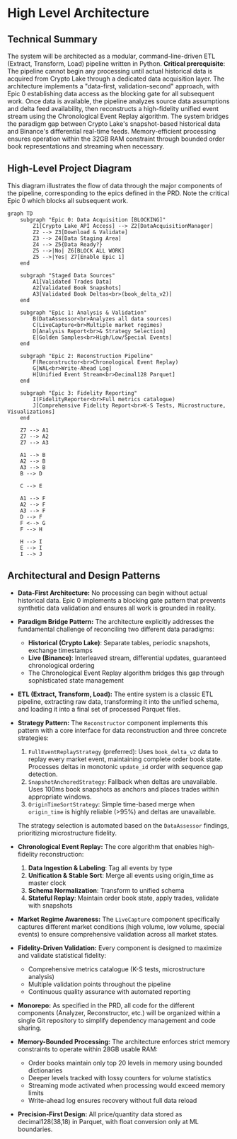 # High Level Architecture

## Technical Summary

The system will be architected as a modular, command-line-driven ETL (Extract, Transform, Load) pipeline written in Python. **Critical prerequisite**: The pipeline cannot begin any processing until actual historical data is acquired from Crypto Lake through a dedicated data acquisition layer. The architecture implements a "data-first, validation-second" approach, with Epic 0 establishing data access as the blocking gate for all subsequent work. Once data is available, the pipeline analyzes source data assumptions and delta feed availability, then reconstructs a high-fidelity unified event stream using the Chronological Event Replay algorithm. The system bridges the paradigm gap between Crypto Lake's snapshot-based historical data and Binance's differential real-time feeds. Memory-efficient processing ensures operation within the 32GB RAM constraint through bounded order book representations and streaming when necessary.

## High-Level Project Diagram

This diagram illustrates the flow of data through the major components of the pipeline, corresponding to the epics defined in the PRD. Note the critical Epic 0 which blocks all subsequent work.

```mermaid
graph TD
    subgraph "Epic 0: Data Acquisition [BLOCKING]"
        Z1[Crypto Lake API Access] --> Z2[DataAcquisitionManager]
        Z2 --> Z3[Download & Validate]
        Z3 --> Z4[Data Staging Area]
        Z4 --> Z5{Data Ready?}
        Z5 -->|No| Z6[BLOCK ALL WORK]
        Z5 -->|Yes| Z7[Enable Epic 1]
    end

    subgraph "Staged Data Sources"
        A1[Validated Trades Data]
        A2[Validated Book Snapshots]
        A3[Validated Book Deltas<br>(book_delta_v2)]
    end

    subgraph "Epic 1: Analysis & Validation"
        B(DataAssessor<br>Analyzes all data sources)
        C(LiveCapture<br>Multiple market regimes)
        D[Analysis Report<br>& Strategy Selection]
        E[Golden Samples<br>High/Low/Special Events]
    end

    subgraph "Epic 2: Reconstruction Pipeline"
        F(Reconstructor<br>Chronological Event Replay)
        G[WAL<br>Write-Ahead Log]
        H[Unified Event Stream<br>Decimal128 Parquet]
    end

    subgraph "Epic 3: Fidelity Reporting"
        I(FidelityReporter<br>Full metrics catalogue)
        J[Comprehensive Fidelity Report<br>K-S Tests, Microstructure, Visualizations]
    end

    Z7 --> A1
    Z7 --> A2
    Z7 --> A3
    
    A1 --> B
    A2 --> B
    A3 --> B
    B --> D
    
    C --> E
    
    A1 --> F
    A2 --> F
    A3 --> F
    D --> F
    F <--> G
    F --> H
    
    H --> I
    E --> I
    I --> J
```

## Architectural and Design Patterns

  * **Data-First Architecture:** No processing can begin without actual historical data. Epic 0 implements a blocking gate pattern that prevents synthetic data validation and ensures all work is grounded in reality.
  
  * **Paradigm Bridge Pattern:** The architecture explicitly addresses the fundamental challenge of reconciling two different data paradigms:
    - **Historical (Crypto Lake)**: Separate tables, periodic snapshots, exchange timestamps
    - **Live (Binance)**: Interleaved stream, differential updates, guaranteed chronological ordering
    - The Chronological Event Replay algorithm bridges this gap through sophisticated state management
  
  * **ETL (Extract, Transform, Load):** The entire system is a classic ETL pipeline, extracting raw data, transforming it into the unified schema, and loading it into a final set of processed Parquet files.
  
  * **Strategy Pattern:** The `Reconstructor` component implements this pattern with a core interface for data reconstruction and three concrete strategies:
    1.  `FullEventReplayStrategy` (preferred): Uses `book_delta_v2` data to replay every market event, maintaining complete order book state. Processes deltas in monotonic `update_id` order with sequence gap detection.
    2.  `SnapshotAnchoredStrategy`: Fallback when deltas are unavailable. Uses 100ms book snapshots as anchors and places trades within appropriate windows.
    3.  `OriginTimeSortStrategy`: Simple time-based merge when `origin_time` is highly reliable (>95%) and deltas are unavailable.
        
    The strategy selection is automated based on the `DataAssessor` findings, prioritizing microstructure fidelity.
    
  * **Chronological Event Replay:** The core algorithm that enables high-fidelity reconstruction:
    1. **Data Ingestion & Labeling**: Tag all events by type
    2. **Unification & Stable Sort**: Merge all events using origin_time as master clock
    3. **Schema Normalization**: Transform to unified schema
    4. **Stateful Replay**: Maintain order book state, apply trades, validate with snapshots
    
  * **Market Regime Awareness:** The `LiveCapture` component specifically captures different market conditions (high volume, low volume, special events) to ensure comprehensive validation across all market states.
  
  * **Fidelity-Driven Validation:** Every component is designed to maximize and validate statistical fidelity:
    - Comprehensive metrics catalogue (K-S tests, microstructure analysis)
    - Multiple validation points throughout the pipeline
    - Continuous quality assurance with automated reporting
  
  * **Monorepo:** As specified in the PRD, all code for the different components (Analyzer, Reconstructor, etc.) will be organized within a single Git repository to simplify dependency management and code sharing.
  
  * **Memory-Bounded Processing:** The architecture enforces strict memory constraints to operate within 28GB usable RAM:
    - Order books maintain only top 20 levels in memory using bounded dictionaries
    - Deeper levels tracked with lossy counters for volume statistics
    - Streaming mode activated when processing would exceed memory limits
    - Write-ahead log ensures recovery without full data reload
    
  * **Precision-First Design:** All price/quantity data stored as decimal128(38,18) in Parquet, with float conversion only at ML boundaries.
